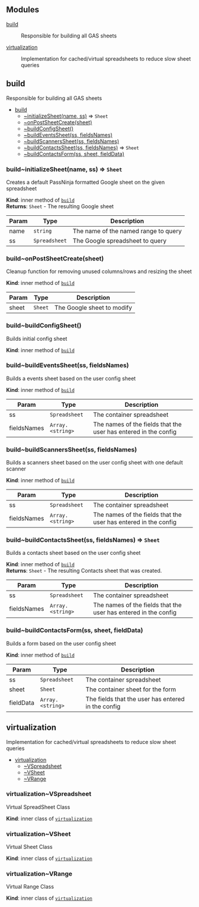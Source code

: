 ## Modules

<dl>
<dt><a href="#module_build">build</a></dt>
<dd><p>Responsible for building all GAS sheets</p>
</dd>
<dt><a href="#module_virtualization">virtualization</a></dt>
<dd><p>Implementation for cached/virtual spreadsheets to reduce slow sheet queries</p>
</dd>
</dl>

<a name="module_build"></a>

## build
Responsible for building all GAS sheets


* [build](#module_build)
    * [~initializeSheet(name, ss)](#module_build..initializeSheet) ⇒ <code>Sheet</code>
    * [~onPostSheetCreate(sheet)](#module_build..onPostSheetCreate)
    * [~buildConfigSheet()](#module_build..buildConfigSheet)
    * [~buildEventsSheet(ss, fieldsNames)](#module_build..buildEventsSheet)
    * [~buildScannersSheet(ss, fieldsNames)](#module_build..buildScannersSheet)
    * [~buildContactsSheet(ss, fieldsNames)](#module_build..buildContactsSheet) ⇒ <code>Sheet</code>
    * [~buildContactsForm(ss, sheet, fieldData)](#module_build..buildContactsForm)

<a name="module_build..initializeSheet"></a>

### build~initializeSheet(name, ss) ⇒ <code>Sheet</code>
Creates a default PassNinja formatted Google sheet on the given spreadsheet

**Kind**: inner method of [<code>build</code>](#module_build)  
**Returns**: <code>Sheet</code> - The resulting Google sheet  

| Param | Type | Description |
| --- | --- | --- |
| name | <code>string</code> | The name of the named range to query |
| ss | <code>Spreadsheet</code> | The Google spreadsheet to query |

<a name="module_build..onPostSheetCreate"></a>

### build~onPostSheetCreate(sheet)
Cleanup function for removing unused columns/rows and resizing the sheet

**Kind**: inner method of [<code>build</code>](#module_build)  

| Param | Type | Description |
| --- | --- | --- |
| sheet | <code>Sheet</code> | The Google sheet to modify |

<a name="module_build..buildConfigSheet"></a>

### build~buildConfigSheet()
Builds initial config sheet

**Kind**: inner method of [<code>build</code>](#module_build)  
<a name="module_build..buildEventsSheet"></a>

### build~buildEventsSheet(ss, fieldsNames)
Builds a events sheet based on the user config sheet

**Kind**: inner method of [<code>build</code>](#module_build)  

| Param | Type | Description |
| --- | --- | --- |
| ss | <code>Spreadsheet</code> | The container spreadsheet |
| fieldsNames | <code>Array.&lt;string&gt;</code> | The names of the fields that the user has entered in the config |

<a name="module_build..buildScannersSheet"></a>

### build~buildScannersSheet(ss, fieldsNames)
Builds a scanners sheet based on the user config sheet with one default scanner

**Kind**: inner method of [<code>build</code>](#module_build)  

| Param | Type | Description |
| --- | --- | --- |
| ss | <code>Spreadsheet</code> | The container spreadsheet |
| fieldsNames | <code>Array.&lt;string&gt;</code> | The names of the fields that the user has entered in the config |

<a name="module_build..buildContactsSheet"></a>

### build~buildContactsSheet(ss, fieldsNames) ⇒ <code>Sheet</code>
Builds a contacts sheet based on the user config sheet

**Kind**: inner method of [<code>build</code>](#module_build)  
**Returns**: <code>Sheet</code> - The resulting Contacts sheet that was created.  

| Param | Type | Description |
| --- | --- | --- |
| ss | <code>Spreadsheet</code> | The container spreadsheet |
| fieldsNames | <code>Array.&lt;string&gt;</code> | The names of the fields that the user has entered in the config |

<a name="module_build..buildContactsForm"></a>

### build~buildContactsForm(ss, sheet, fieldData)
Builds a form based on the user config sheet

**Kind**: inner method of [<code>build</code>](#module_build)  

| Param | Type | Description |
| --- | --- | --- |
| ss | <code>Spreadsheet</code> | The container spreadsheet |
| sheet | <code>Sheet</code> | The container sheet for the form |
| fieldData | <code>Array.&lt;string&gt;</code> | The fields that the user has entered in the config |

<a name="module_virtualization"></a>

## virtualization
Implementation for cached/virtual spreadsheets to reduce slow sheet queries


* [virtualization](#module_virtualization)
    * [~VSpreadsheet](#module_virtualization..VSpreadsheet)
    * [~VSheet](#module_virtualization..VSheet)
    * [~VRange](#module_virtualization..VRange)

<a name="module_virtualization..VSpreadsheet"></a>

### virtualization~VSpreadsheet
Virtual SpreadSheet Class

**Kind**: inner class of [<code>virtualization</code>](#module_virtualization)  
<a name="module_virtualization..VSheet"></a>

### virtualization~VSheet
Virtual Sheet Class

**Kind**: inner class of [<code>virtualization</code>](#module_virtualization)  
<a name="module_virtualization..VRange"></a>

### virtualization~VRange
Virtual Range Class

**Kind**: inner class of [<code>virtualization</code>](#module_virtualization)  
